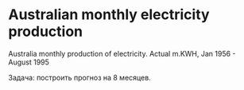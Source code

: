 Australian monthly electricity production
=========================================

Australia monthly production of electricity.
Actual m.KWH, Jan 1956 - August 1995

Задача: построить прогноз на 8 месяцев.
